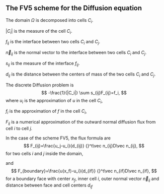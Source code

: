 ## The FV5 scheme for the Diffusion equation

The domain $\Omega$ is decomposed into cells $C_i$.

$|C_i|$ is the measure of the cell $C_i$.

$f_{ij}$ is the interface between two cells $C_i$ and $C_j$. 

$\vec n_{ij}$ is the normal vector to the interface between two cells $C_i$ and $C_j$. 

$s_{ij}$ is the measure of the interface $f_{ij}$.

$d_{ij}$ is the distance between the centers of mass of the two cells $C_i$ and $C_j$.

The discrete Diffusion problem is
$$
-\frac{1}{|C_i|} \sum s_{ij}F_{ij}=f_i,
$$
where
$u_i$ is the approximation of $u$ in the cell $C_i$,

$f_i$ is the approximation of $f$ in the cell $C_i$,

$F_{ij}$ is a numerical approximation of the outward normal diffusion flux from cell $i$ to cell $j$.

In the case of the scheme FV5, the flux formula are
$$
F_{ij}=\frac{u_j-u_i}{d_{ij}} {}^t\vec n_{ij}D\vec n_{ij},
$$
for two cells $i$ and $j$ inside the domain,

and
$$
F_{boundary}=\frac{u(x_f)-u_i}{d_{if}} {}^t\vec n_{if}D\vec n_{if},
$$
for a boundary face with center $x_f$, inner cell $i$, outer normal vector $\vec n_{ij}$ and distance between face and cell centers $d_{if}$
